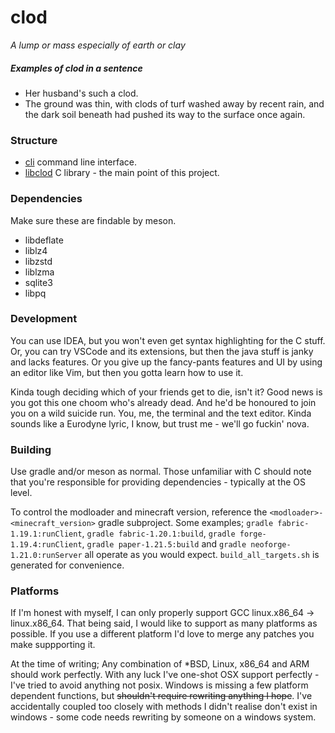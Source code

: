 # clod

_A lump or mass especially of earth or clay_

##### Examples of clod in a sentence

- Her husband's such a clod.
- The ground was thin, with clods of turf washed away by recent rain, and the dark soil beneath had pushed its way to the surface once again.

### Structure

- [cli](./cli) command line interface.
- [libclod](./libclod) C library - the main point of this project.

### Dependencies

Make sure these are findable by meson.

- libdeflate
- liblz4
- libzstd
- liblzma
- sqlite3
- libpq

### Development

You can use IDEA, but you won't even get syntax highlighting for the C stuff.
Or, you can try VSCode and its extensions, but then the java stuff is janky and lacks features.
Or you give up the fancy-pants features and UI by using an editor like Vim, but then you gotta learn how to use it.

Kinda tough deciding which of your friends get to die, isn't it? Good news is you got this one choom who's already dead. And he'd be honoured to join you on a wild suicide run.
You, me, the terminal and the text editor. Kinda sounds like a Eurodyne lyric, I know, but trust me - we'll go fuckin' nova.

### Building

Use gradle and/or meson as normal. Those unfamiliar with C should note that you're responsible for providing dependencies - typically at the OS level.

To control the modloader and minecraft version, reference the `<modloader>-<minecraft_version>` gradle subproject.
Some examples; `gradle fabric-1.19.1:runClient`, `gradle fabric-1.20.1:build`, `gradle forge-1.19.4:runClient`, `gradle paper-1.21.5:build` and `gradle neoforge-1.21.0:runServer` all operate as you would expect.
`build_all_targets.sh` is generated for convenience.

### Platforms

If I'm honest with myself, I can only properly support GCC linux.x86_64 -> linux.x86_64.
That being said, I would like to support as many platforms as possible.
If you use a different platform I'd love to merge any patches you make suppporting it.

At the time of writing;
Any combination of *BSD, Linux, x86_64 and ARM should work perfectly.
With any luck I've one-shot OSX support perfectly - I've tried to avoid anything not posix.
Windows is missing a few platform dependent functions, but ~~shouldn't require rewriting anything I hope~~.
I've accidentally coupled too closely with methods I didn't realise don't exist in windows - some code needs rewriting by someone on a windows system.
